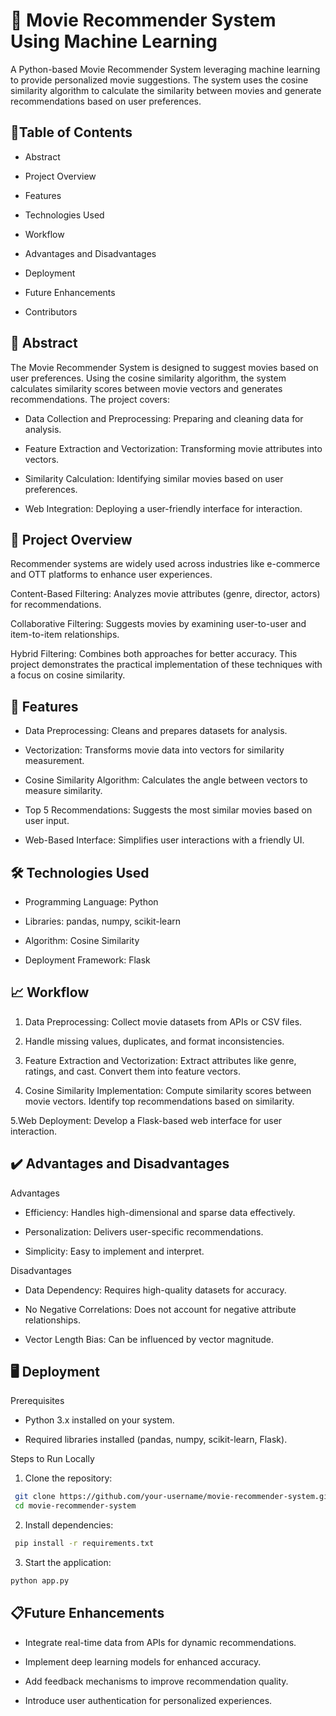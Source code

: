 

# 🎥 Movie Recommender System Using Machine Learning

A Python-based Movie Recommender System leveraging machine learning to provide personalized movie suggestions. The system uses the cosine similarity algorithm to calculate the similarity between movies and generate recommendations based on user preferences.


## 📜Table of Contents

- Abstract
- Project Overview
- Features

- Technologies Used

- Workflow

- Advantages and Disadvantages

- Deployment

- Future Enhancements

- Contributors


## 📝 Abstract

The Movie Recommender System is designed to suggest movies based on user preferences. Using the cosine similarity algorithm, the system calculates similarity scores between movie vectors and generates recommendations. The project covers:

- Data Collection and Preprocessing: Preparing and cleaning data for analysis.

- Feature Extraction and Vectorization: Transforming movie attributes into vectors.

- Similarity Calculation: Identifying similar movies based on user preferences.

- Web Integration: Deploying a user-friendly interface for interaction.

  
## 🌟 Project Overview

Recommender systems are widely used across industries like e-commerce and OTT platforms to enhance user experiences.

Content-Based Filtering: Analyzes movie attributes (genre, director, actors) for recommendations.

Collaborative Filtering: Suggests movies by examining user-to-user and item-to-item relationships.

Hybrid Filtering: Combines both approaches for better accuracy.
This project demonstrates the practical implementation of these techniques with a focus on cosine similarity.


## 🚀 Features

- Data Preprocessing: Cleans and prepares datasets for analysis.

- Vectorization: Transforms movie data into vectors for similarity measurement.

- Cosine Similarity Algorithm: Calculates the angle between vectors to measure similarity.

- Top 5 Recommendations: Suggests the most similar movies based on user input.

- Web-Based Interface: Simplifies user interactions with a friendly UI.

  
## 🛠️ Technologies Used

- Programming Language: Python

- Libraries: pandas, numpy, scikit-learn

- Algorithm: Cosine Similarity

- Deployment Framework: Flask


## 📈 Workflow

1. Data Preprocessing: Collect movie datasets from APIs or CSV files.

2. Handle missing values, duplicates, and format inconsistencies.

3. Feature Extraction and Vectorization: Extract attributes like genre, ratings, and cast. Convert them into feature vectors.

4. Cosine Similarity Implementation: Compute similarity scores between movie vectors. Identify top recommendations based on similarity.

5.Web Deployment:
Develop a Flask-based web interface for user interaction.


##  ✔️ Advantages and Disadvantages

Advantages

- Efficiency: Handles high-dimensional and sparse data effectively.

- Personalization: Delivers user-specific recommendations.

- Simplicity: Easy to implement and interpret.

Disadvantages

- Data Dependency: Requires high-quality datasets for accuracy.

- No Negative Correlations: Does not account for negative attribute relationships.

- Vector Length Bias: Can be influenced by vector magnitude.

  
## 🖥️ Deployment

Prerequisites

- Python 3.x installed on your system.

- Required libraries installed (pandas, numpy, scikit-learn, Flask).

Steps to Run Locally

1. Clone the repository:

```bash
 git clone https://github.com/your-username/movie-recommender-system.git  
 cd movie-recommender-system 
```

2. Install dependencies:
```bash
 pip install -r requirements.txt  
```

3. Start the application:
```bash
python app.py  
```

## 📋Future Enhancements

- Integrate real-time data from APIs for dynamic recommendations.

- Implement deep learning models for enhanced accuracy.

- Add feedback mechanisms to improve recommendation quality.

- Introduce user authentication for personalized experiences.

  
